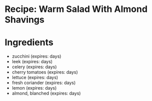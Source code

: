Recipe: Warm Salad With Almond Shavings
=======================================

Ingredients
===========

- zucchini (expires: days)
- leek (expires: days)
- celery (expires: days)
- cherry tomatoes (expires: days)
- lettuce (expires: days)
- fresh coriander (expires: days)
- lemon (expires: days)
- almond, blanched (expires: days)
